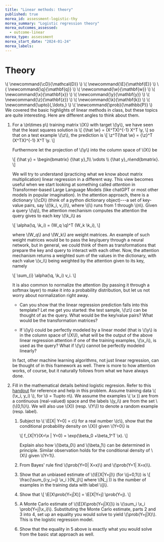 ```yaml
---
title: "Linear methods: theory"
published: true
morea_id: assessment-logistic-thy
morea_summary: "Logistic regression theory"
morea_outcomes_assessed:
  - outcome-linear
morea_type: assessment
morea_start_date: "2024-01-24"
morea_labels:
---
```


# Theory
\\( \newcommand{\cD}{\mathcal{D}} \\)
\\( \newcommand{\E}{\mathbf{E}} \\)
\\( \newcommand{\q}{\mathbf{q}} \\)
\\( \newcommand{\w}{\mathbf{w}} \\)
\\( \newcommand{\x}{\mathbf{x}} \\)
\\( \newcommand{\y}{\mathbf{y}} \\)
\\( \newcommand{\z}{\mathbf{z}} \\)
\\( \newcommand{\k}{\mathbf{k}} \\)
\\( \newcommand{\upto}{,\ldots,} \\)
\\( \newcommand{\prob}{\mathbb{P}} \\)
We covered the basic highlights of linear methods in class, but these
topics are quite interesting. Here are different angles to think about them.

1. For a \\(n\times p\\) training matrix \\(X\\) with target \\(\y\\),
   we have seen that the least squares solution is \\[ {\hat \w} =
   (X^TX)^{-1} X^T \y, \\] so that on a test example \\(\z\\), the
   prediction is \\[ \z^T{\hat \w} = {\z}^T (X^TX)^{-1} X^T \y. \\]

   Furthermore let the projection of \\(\y\\) into the column space of
   \\(X\\) be 
   
   \\[ {\hat y} = \begin{bmatrix} {\hat y}_1\\\\ \vdots \\\\ {\hat y}_n\end{bmatrix}. \\] 
   
   We will try to understand
   (practicing what we know about matrix multiplication) linear
   regression in a different way. This view becomes useful when we
   start looking at something called _attention_ in Transformer-based
   Large Language Models (like chatGPT or most other models in popular
   imagination).  In the attention approach,
   there is a dictionary \\(\cD\\) (think of a python dictionary
   object)---a set of key-value pairs, say \\((\k_i, v_i)\\), where
   \\(i\\) runs from 1 through \\(n\\). Given a query \\(\q\\), the
   attention mechanism computes the attention the query gives to each
   key \\(\k_i\\) as

   \\[ \alpha(\q, \k_i) = (W_q \q)^T (W_k \k_i), \\]

   where \\(W_q\\) and \\(W_k\\) are weight matrices. An example of such
   weight matrices would be to pass the key/query through a
   neural network, but in general, we could think of them as 
   transformations that prepare the key and query to interact with each
   other. Now, the attention mechanism returns a weighted sum of the
   values in the dictionary, with each value \\(v_i\\) being weighted
   by the attention given to its key, namely

   \\[ \sum_{i} \alpha(\q, \k_i) v_i. \\]

   It is also common to normalize the attention (by passing it through
   a softmax layer) to make it into a probability distribution, but
   let us not worry about normalization right away.

    * Can you show that the linear regression prediction falls into
  	  this template? Let me get you started: the test sample, \\(\z\\) can
  	  be thought of as the query. What would be the key/value pairs?
  	  What would be the transformation matrices?

    * If \\(\y\\) could be perfectly modeled by a linear model (that
  	  is \\(\y\\) is in the column space of \\(X\\)), what will be the
  	  output of the above linear regression attention if one
  	  of the training examples, \\(\x_i\\), is used as the query? What
  	  if \\(\y\\) cannot be perfectly modeled linearly?

   In fact, other machine learning algorithms, not just linear
   regression, can be thought of in this framework as well. There is
   more to how attention works, of course, but it naturally follows from
   what we have always done.


2. Fill in the mathematical details behind logistic regresion. Refer
   to this [handout](./logistic.pdf) for reference and help in this
   problem. Assume training data \\( (\x_i, y_i) \\), for \\(i = 1\upto
   n\\). We assume the examples \\( \x \)) are from a continuous
   (real-valued) space and the labels \\(y_i\\) are from the set
   \\(\\{0,1\\}\\).  We will also use \\(X\)) (resp. \\(Y\\)) to denote
   a random example (resp. label).
   
     1. Subject to \\( \E[X| Y=0] = c\\) for a real number \\(c\\), show that the conditional
        probability density on \\(X\)) given \\(Y=0\\) is
	   
	    \\[ f_{X|Y}(X=\x | Y=0) = \exp(\beta_0 +\beta_1^T \x). \\]
	   
	    Explain also how \\(\beta_0\\) and \\(\beta_1\\) can be determined in principle.
	    Similar observation holds for the conditional density of \\(X\\) given \\(Y=1\\).
	   
	 2. From Bayes' rule find \\(\prob(Y=0| X=x)\\) and \\(\prob(Y=1| X=x)\\).
	 
	 3. Show that an unbiased estimate of \\(\E[X|Y=j]\\) (for \\(j=0,1\\)) is
		 \\[ \frac{\sum_{i:y_i=j} \x_i }{N_j}\\]
		 where \\(N_j \)) is the number of examples in the training data with label \\(j\\).
		 
	 4. Show that
		 \\[ \E[X\prob(Y=j|X)] = \E[X|Y=j] \prob(Y=j). \\]
	 
	 5. A Monte Carlo estimate of \\(\E[X\prob(Y=j|X)]\\) is \\(\sum_i
		 \x_i \prob(Y=j|\x_i)\\).  Substituting the Monte Carlo
		 estimate, parts 2 and 3 into 4, set up an equality you would
		 solve to yield \\(\prob(Y=j|X)\\). This is the logistic regression model.
		 
	 6. Show that the equality in 5 above is exactly what you would solve from the basic
		 stat approach as well.
